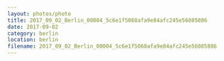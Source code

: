 ```yaml
---
layout: photos/photo
title: 2017_09_02_Berlin_00004_5c6e1f5068afa9e84afc245e56085886
date: 2017-09-02
category: berlin
location: berlin
filename: 2017_09_02_Berlin_00004_5c6e1f5068afa9e84afc245e56085886
---
```

